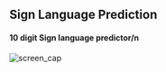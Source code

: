 ## Sign Language Prediction
#### 10 digit Sign language predictor/n 
![screen_cap](https://github.com/sks-saurav/Sign_Language_Prediction/blob/main/screen_capture.gif)
